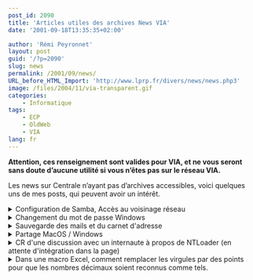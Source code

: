```yaml
---
post_id: 2090
title: 'Articles utiles des archives News VIA'
date: '2001-09-18T13:35:35+02:00'

author: 'Rémi Peyronnet'
layout: post
guid: '/?p=2090'
slug: news
permalink: /2001/09/news/
URL_before_HTML_Import: 'http://www.lprp.fr/divers/news/news.php3'
image: /files/2004/11/via-transparent.gif
categories:
    - Informatique
tags:
    - ECP
    - OldWeb
    - VIA
lang: fr
---
```


**Attention, ces renseignement sont valides pour VIA, et ne vous seront sans doute d’aucune utilité si vous n’êtes pas sur le réseau VIA.**

Les news sur Centrale n’ayant pas d’archives accessibles, voici quelques uns de mes posts, qui peuvent avoir un intérêt.

<details markdown="1"><summary>Configuration de Samba, Accès au voisinage réseau</summary>Message-ID: &lt;3A6EAEB8.1616C39B@via.ecp.fr&gt;  
Date: Wed, 24 Jan 2001 11:30:16 +0100  
From: =?iso-8859-1?Q?R=E9mi?= Peyronnet &lt;remi.peyronnet@via.ecp.fr&gt;  
Newsgroups: ecp.comp.unix  
Subject: Re: Configuration de Samba

&gt; Il y avait un très bon post de Rémi Peyronnet à ce sujet dans ecp.via

Que c'est flatteur 🙂

Pour la page web, ... oui pourquoi pas... mais faudrait que je m'y  
remette un petit peu. A noter le tres bon smb.conf de sam, précédemment  
sur la babasse \\\\Sam, mais elle semble avoir disparue 🙁

Est ce que c'est celui la ? --------------------------------------------

&gt; Comment je peux me connecter au voisinnage réseaux depuis linux?

On ne peux pas dire que ce soit trivial...

Deux choses à différencier :  
\- l'aspect serveur, pour partager des fichiers : samba  
\- l'aspect client, pour récuperer des fichiers : smbclient

Il faut d'abord installer les packages correspondant a samba.

\* smbclient (fourni avec samba), le plus facile.

Le nomdeuserVIA est ton login Windows de VIA. Le mot de passe est  
ensuite demandé.

\- avoir la liste des babasses  
smbclient -L taz -U nomdeuserVIA

\- avoir la liste des partages d'une babasse  
smbclient -L babasse -U nomdeuserVIA

\- acceder au partage  
smbclient //babasse/partage -U nomdeuserVIA  
(ou \\\\\\\\babasse\\\\partage)

tu peux aussi choisir de faire "mounter" le partage samba :  
mount -t smbfs -o username=tridge,password=foobar //fjall/test  
/data/test  
en root

\_ pour les partages non pas partagé au niveau utilisateur, mais avec mot  
de passe, ne pas mettre le -U nomdeuserVIA, et mettre le mot de passe du  
partage lorsque c'est demandé.  
\_ penser a '\\' pour les noms farfelus de babasses windows...

\* samba, un peu plus délicat

La il faut faire un peu attention, sinon les gentils admin NTS anonymes  
vont se facher.  
Il faut éditer le fichier /etc/samba/smb.conf (debian, peut etre  
/etc/samba.conf pour les distrib basées sur du RedHat)  
Il me semble que pour que ca ne pose pas de probleme, il faut mettre  
principalement :

os level = 0  
preferred master = no  
local master = no  
domain master = no

étant donné la sécurité des protocoles windows..., ceci est le bienvenu  
:  
allow hosts = 138.195.

Pour avoir le controle d'utilisateur de VIA :  
domain controller = taz.via.ecp.fr  
password server = TAZ, BIPBIP

Et ne pas oublier de changer les noms netbios et les alias si tu piques  
le fichier de quelqu'un (celui de sam par exemple 🙂  
netbios name = totoauquébec  
netbios aliases = totoenpapouasie, totofaitdelaMDO

Ca c'est pour les parametres généraux, après il faut définir une section  
par partage... mais la je te laisse lire le man 🙂

Merci de bien respecter les 4 lignes, sinon ca peut fortement gener le  
réseau NT, et donc tout le monde.

\--  
Herpey

</details><details markdown="1"><summary>Changement du mot de passe Windows</summary>Message-ID: &lt;39C67F63.BEBBF06C@via.ecp.fr&gt;  
Date: Mon, 18 Sep 2000 22:47:31 +0200  
From: =?iso-8859-1?Q?R=E9mi?= Peyronnet &lt;remi.peyronnet@via.ecp.fr&gt;  
Newsgroups: ecp.via,ecp.comp.windows  
Subject: Changement de mot de passe =?iso-8859-1?Q?r=E9seau?=

Plusieurs nous ont parlé d'un problème lors du changement de leur mot de  
passe du réseau Microsoft. Voici, je l'espère la solution.

Le problème vient du fait qu'il y a en fait 2 mots de passe :  
\- celui de windows, sur votre ordinateur,  
\- celui du réseau Microsoft, sur les serveurs Win2000 de VIA.  
En fonctionnement normal, les deux sont identiques.

Le problème survient si tu as oublié ton mot de passe pendant les  
vacances et que tu viens nous demander de réinitialiser ton mot de passe  
en permanence VIA. Il y a alors une différence entre le mot de passe sur  
les serveurs de VIA ('passe') et sur ton ordinateur ('ancien mot de  
passe').

Donc voici deux solutions :

\* Tu veux uniquement remettre l'ancien  
1- se logguer avec son nouveau mot de passe 'passe'  
2- donner l'ancien mot de passe 'ancien mot de passe' lorsque le mot de  
passe Windows est demande (fenetre avec uniquement deux champs, login et  
mot de passe)  
3- Aller dans Demarrer\\Parametres\\Panneau de configuration - Mots de  
Passe  
4- onglet Modification des mots de passe, bouton Changer les autres  
mots de  
passe  
5- Ancien mot de passe 'passe', 'ancien mot de passe'

\* Tu veux changer completement de mot de passe  
1- Fait la procédure décrite au dessus, puis :  
2- dans l'onglet Modification des mots de passe, bouton Changer le mot  
de passe Windows  
3- Cocher l'option Réseau Microsoft dans la fenetre suivante  
4- Donner votre 'ancien mot de passe'  
5- Donner le nouveau

Voila, c'est un peu tordu, mais c'est Microsoft. il existe bien une  
autre solution, celle d'effacer le fichier de mot de passe Windows, mais  
bon :-).

En espérant que ça règle les problèmes.

\--  
Herpey

</details><details markdown="1"><summary>Sauvegarde des mails et du carnet d'adresse</summary>Message-ID: &lt;3A5B8C85.CDC9E545@via.ecp.fr&gt;  
Date: Tue, 09 Jan 2001 23:11:17 +0100  
From: =?iso-8859-1?Q?R=E9mi?= Peyronnet &lt;remi.peyronnet@via.ecp.fr&gt;  
Newsgroups: ecp.comp.windows  
Subject: Re: sauvegarde carnet d'adresses

&gt; comment faire pour sauvegarder un carnet d'adresses et les dossiers de  
&gt; messages sur une disquette?

Carnet d'adresse :  
(C:\\Windows\\)Application Data\\Microsoft\\Address Book\\\*.wab

Messages :  
Outlook (C:\\Windows\\)Application Data\\...\\Outlook Express\\\*.wbx  
A noter qu'il vaut mieux les exporter, c'est plus propre et plus  
lisible.  
Netscape : (C:\\Program Files\\Netscape\\Users\\user\\)Mail  
tout le repertoire, texte lisible.

\--  
Herpey

</details><details markdown="1"><summary>Partage MacOS / Windows</summary>Message-ID: &lt;3A64DCC8.7A53E47C@via.ecp.fr&gt;  
Date: Wed, 17 Jan 2001 00:44:08 +0100  
From: =?iso-8859-1?Q?R=E9mi?= Peyronnet &lt;remi.peyronnet@via.ecp.fr&gt;  
Newsgroups: ecp.via,ecp.comp.mac,ecp.comp.windows  
Subject: Partage commun Mac - Windows

Preuve que VIA is not Linux, VIA vient de mettre en place un partage  
ayant pour but de faciliter les échanges entre MacOS et le voisinage  
réseau.

En effet, s'il n'est pas possible de créer une passerelle entre ces deux  
systèmes, il est possible de faire un partage multiple. Le voila :

\\\\Taz\\WinMac

Ce partage est prévu pour pouvoir transferer des fichiers entre le  
voisinage réseau windows et les partages MacOS.

Il est donc accessible en lecture-écriture par tout le monde.

Mode d'emploi :  
1/ Déposez les fichiers depuis votre Mac/Windows.  
2/ Récupérez les fichiers depuis votre Windows/Mac.  
3/ Effacez les fichiers.

Vous devez etre conscients que tout le monde aura acces à vos fichiers  
tant que vous ne les aurez pas effacé.

Cependant, pour éviter que des fichiers illégaux circulent, certaines  
restrictions sont mises en place. En particulier :

UN SCRIPT EFFACE TOUT LE CONTENU DU PARTAGE TOUTES LES 30 MINUTES.

Malheureusment, ce n'est pas 30mn apres que vous ayez deposé vos  
fichiers, mais toutes les 30mn. Donc si vos fichiers disparaissent,  
c'est que vous etes tombé au mauvais moment... (les demi-heures pleines,  
cad 12h00, 12h30, 13h00, 13h30,...)

En espérant que cela vous arrive le moins souvent possible.

Ce systeme est en test pendant un certain temps. Si des comportements  
anormaux étaient détéctés, cette facilité sera purement et simplement  
annulée.

\--  
Les Admins.

</details><details markdown="1"><summary>CR d'une discussion avec un internaute à propos de NTLoader (en attente d'intégration dans la page)</summary>Subject: Re: Remarques sur http://www.via.ecp.fr/~remi/win/ntldr.php3  
Date: Fri, 14 Dec 2001 15:07:18 +0100  
From: Brouard Nicolas &lt;brouard@ined.fr&gt;To: Rémi Peyronnet &lt;remi.peyronnet@via.ecp.fr&gt;

Ok,  
Bien reçu,  
Je ne sais pas comment passer des paramètres au NT-Loader.

Vous pouvez ajouter l'utilité de copier autoexec.bat et config.sys sur votre  
page html, car l'autoexec.bat reste encore utile pour cygwin et d'autres  
variables d'environnement (qu'on peut certes figer sur Windows 2000 dans les  
registres).

Et puis vous pouvez ajouter notre petite discussion sur le passage obligé  
par  
les deux loaders si (1) on passe par Lilo pour booter NT ou (2) par NTloader  
pour booter Linux. Mais avec des timeout courts pour le loader en second,  
cela ne ralentit pas le boot. Seul linux peut être booté par l'unique loader  
Lilo et seul NT peut être booté par l'unique NT-Loader. Tout autre tir  
croisé  
nécessite le passage par les deux boot loaders.

Cordialement,  
Nicolas Brouard

Le Vendredi 14 Décembre 2001 13:13, vous avez écrit :  
&gt; &gt; et j'y ajoute quelques précisions. En effet il n'est pas nécessaire de  
&gt; &gt; copier les fichiers de windows nt sur la partition nt. On peut en effet  
&gt; &gt; les laisser là où nt les a installés et simplement indiquer à Lilo  
&gt; &gt; d'aller les chercher là-bas. Ainsi après Lilo, on chargera le bootloader  
&gt; &gt; qui bascule sur NT ou sur autre chose si on le désire.  
&gt;  
&gt; En effet, de cette façon la ca marche en effet sans modifications.  
&gt; J'ai cependant fait cette modification pour pouvoir booter directement  
&gt; win98 et win2k sans passer par deux choix de bootloader (ie selectionner  
&gt; linux/windows dans lilo, puis selectionner win98/win2k dans le ntldr, la  
&gt; on peut selectionner directement linux/win98/win2k). Si vous savez  
&gt; comment "passer en parametre" à ntldr le choix, je suis intéressé.  
&gt;  
&gt; &gt; J'ai néanmoins recopié les fichiers ntloader sur la partition NT. Mais  
il  
&gt; &gt; faudrait mentionner que les fichiers autexec.bat config.sys et msdos.sys  
&gt; &gt; ui sont certes à zéro par défaut doivent également être copiées si  
&gt; &gt; nécessaire.  
&gt;  
&gt; Merci de cette précision, je n'avais pas fait attention  
&gt;  
&gt; &gt; L'inconvénient d'avoir une petite partition, soit de 8Mo pour DOS, soit  
&gt; &gt; plus grosse pour WIN98 est que sous NT on se retrouve avec une unité D:  
&gt; &gt; ou E: et il y a encore pas mal de programme qui n'utilisent pas %ROOT%  
&gt; &gt; comme paramètre d'unité logique.  
&gt;  
&gt; Etrangement, quand j'ai installé Windows 2000, il a affecté les lettres  
&gt; comme je voulais, cad la Win2k en C: et la Win98 plus loin, alors que  
&gt; sur le disque la partition du Win98 est la premiere. Par contre  
&gt; visiblement une fois que c'est fait c'est fait... il ne veut pas changer  
&gt; les lettres des lecteurs systeme et de démarrage...  
&gt;  
&gt; Merci de votre mail

</details><details markdown="1"><summary>Dans une macro Excel, comment remplacer les virgules par des points pour que les nombres décimaux soient reconnus comme tels.</summary>Pour remplacer les . par une , en macro : -----------------------------------------

Cells.Replace What:=".", Replacement:=".", \_  
LookAt:=xlPart, SearchOrder:=xlByRows, MatchCase:=False

Pourquoi :

Voila le problème chiant d'avoir une version française d'Excel. Il faut  
savoir que tout ce qui est fait sous Excel en macro est en anglais. Donc  
le séparateur décimal est le ., des milliers la virgule, ... et les noms  
des fonctions sont les noms anglais. Donc une procédure ou une fonction  
effectuée dans l'interface francisée peut très bien marcher, mais la  
macro ainsi enregistrer ne pas marcher du tout...

Bref, pour ton problème la réponse est déconcertante... de simplicité :

Cells.Replace What:=".", Replacement:=".", \_  
LookAt:=xlPart, SearchOrder:=xlByRows, MatchCase:=False

Ce qui signifie que l'on remplace des points... par des points !

Eh oui ça parait con comme ça, mais en fait :  
1/ tu charges tes données sous Excel français. Il voit des points, il  
considère que c'est du texte il touche pas.  
2/ tu lances la macro, elle fait le remplacement bidon, et pour chaque  
cellule, Excel se redemande, texte ou nombre ? or comme c'est dans la  
macro, donc en anglais, le séparateur est un ., c'est donc un nombre,  
qui sera ensuite affiché dans l'interface... avec la virgule ! bingo

Au passage : tu n'avais ce problème que pour les nombres de type 0,000.  
, c'est à dire les nombres ayant exactement trois chiffres après la  
virgule : pour ceux la, tu remplaçais le séparateur décimal par le  
séparateur de millier, donc tu x1000. Pour les autres, le format  
devenait invalide car on trouvait un séparateur de millier sur un non  
multiple de 3. Donc c'était pris en compte comme du texte (aligné à  
gauche) et non un nombre (aligné sur la droite).

La distinction nombre/texte et cette histoire de différence de langue  
entre l'interface et les macros sont vraiment les deux plus gros  
problèmes d'excel...

</details>